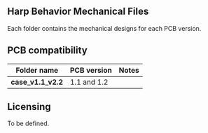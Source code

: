 ## Harp Behavior Mechanical Files
Each folder contains the mechanical designs for each PCB version.

## PCB compatibility

| Folder name			| PCB version		| Notes				|
|-----------------------|-------------------|-------------------|
| **case_v1.1_v2.2**	| 1.1 and 1.2		|					|

## Licensing ##

To be defined.